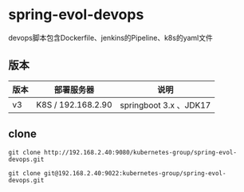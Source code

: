 # spring-evol-devops

devops脚本包含Dockerfile、jenkins的Pipeline、k8s的yaml文件

## 版本

| 版本                | 部署服务器              | 说明                    |
|-------------------|--------------------|-----------------------|
| v3                | K8S / 192.168.2.90 | springboot 3.x 、JDK17 |

## clone

```
git clone http://192.168.2.40:9080/kubernetes-group/spring-evol-devops.git
```
```
git clone git@192.168.2.40:9022:kubernetes-group/spring-evol-devops.git
```
#
